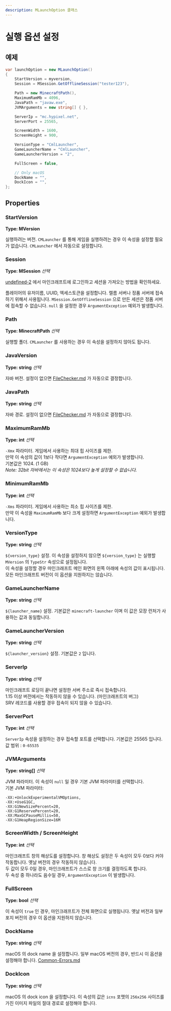 ```yaml
---
description: MLaunchOption 클래스
---
```


# 실행 옵션 설정

## 예제

```csharp
var launchOption = new MLaunchOption()
{
    StartVersion = myversion,
    Session = MSession.GetOfflineSession("tester123"),

    Path = new MinecraftPath(),
    MaximumRamMb = 4096,
    JavaPath = "javaw.exe",
    JVMArguments = new string[] { },

    ServerIp = "mc.hypixel.net",
    ServerPort = 25565,

    ScreenWidth = 1600,
    ScreenHeight = 900,

    VersionType = "CmlLauncher",
    GameLauncherName = "CmlLauncher",
    GameLauncherVersion = "2",

    FullScreen = false,

    // Only macOS
    DockName = "",
    DockIcon = "",
};
```

## Properties

### StartVersion

**Type: MVersion**

실행하려는 버전. `CMLauncher` 를 통해 게임을 실행하려는 경우 이 속성을 설정할 필요가 없습니다. `CMLauncher` 에서 자동으로 설정합니다.

### Session

**Type: MSession** _선택_

[undefined-2](../undefined-2/ "mention") 에서 마인크래프트에 로그인하고 세션을 가져오는 방법을 확인하세요.

플레이어의 유저이름, UUID, 엑세스토큰을 설정합니다. 렐름 서버나 정품 서버에 접속하기 위해서 사용됩니다.  `MSession.GetOfflineSession` 으로 만든 세션은 정품 서버에 접속할 수 없습니다. `null` 을 설정한 경우 `ArgumentException` 예외가 발생합니다.

### Path

**Type: MinecraftPath** _선택_

실행할 폴더. `CMLauncher` 를 사용하는 경우 이 속성을 설정하지 않아도 됩니다.

### JavaVersion

**Type: string** _선택_

자바 버전. 설정이 없으면 [FileChecker.md](../undefined-3/FileChecker.md "mention") 가 자동으로 결정합니다.

### JavaPath

**Type: string** _선택_

자바 경로. 설정이 없으면 [FileChecker.md](../undefined-3/FileChecker.md "mention") 가 자동으로 결정합니다.

### MaximumRamMb

**Type: int** _선택_

`-Xmx` 파라미터. 게임에서 사용하는 최대 힙 사이즈를 제한.\
만약 이 속성의 값이 1보다 작다면 `ArgumentException` 예외가 발생합니다.\
기본값은 1024. (1 GB)\
_Note: 32bit 자바에서는 이 속성은 1024보다 높게 설정할 수 없습니다._

### MinimumRamMb

**Type: int** _선택_

`-Xms` 파라미터. 게임에서 사용하는 최소 힙 사이즈를 제한.\
만약 이 속성을 `MaximumRamMb` 보다 크게 설정하면 `ArgumentException` 예외가 발생합니다.

### VersionType

**Type: string** _선택_

`${version_type}` 설정. 이 속성을 설정하지 않으면 `${version_type}` 는 실행할 `MVersion` 의 `TypeStr` 속성으로 설정됩니다.\
이 속성을 설정할 경우 마인크래프트 메인 화면의 왼쪽 아래에 속성의 값이 표시됩니다. 모든 마인크래프트 버전이 이 옵션을 지원하지는 않습니다.

### GameLauncherName

**Type: string** _선택_

`${launcher_name}` 설정. 기본값은 `minecraft-launcher` 이며 이 값은 모장 런처가 사용하는 값과 동일합니다.

### GameLauncherVersion

**Type: string** _선택_

`${launcher_version}` 설정. 기본값은 `2` 입니다.

### ServerIp

**Type: string** _선택_

마인크래프트 로딩이 끝나면 설정한 서버 주소로 즉시 접속합니다.\
1.15 이상 버전에서는 작동하지 않을 수 있습니다. (마인크래프트의 버그)\
SRV 레코드를 사용할 경우 접속이 되지 않을 수 있습니다.

### ServerPort

**Type: int** _선택_

`ServerIp` 속성을 설정하는 경우 접속할 포트를 선택합니다. 기본값은 25565 입니다.\
값 범위 : `0-65535`

### JVMArguments

**Type: string\[]** _선택_

JVM 파라미터. 이 속성이 `null` 일 경우 기본 JVM 파라미터를 선택합니다.\
기본 JVM 파라미터:

```
-XX:+UnlockExperimentalVMOptions,
-XX:+UseG1GC,
-XX:G1NewSizePercent=20,
-XX:G1ReservePercent=20,
-XX:MaxGCPauseMillis=50,
-XX:G1HeapRegionSize=16M
```

### ScreenWidth / ScreenHeight

**Type: int** _선택_

마인크래프트 창의 해상도를 설정합니다. 창 해상도 설정은 두 속성이 모두 0보다 커야 작동합니다. 옛날 버전의 경우 작동하지 않습니다.\
두 값이 모두 0일 경우, 마인크래프트가 스스로 창 크기를 결정하도록 합니다.\
두 속성 중 하나라도 음수일 경우, `ArgumentException` 이 발생합니다.

### FullScreen

**Type: bool** _선택_

이 속성이 `true` 인 경우, 마인크래프트가 전체 화면으로 실행됩니다. 옛날 버전과 일부 포지 버전의 경우 이 옵션을 지원하지 않습니다.

### DockName

**Type: string** _선택_

macOS 의 dock name 을 설정합니다. 일부 macOS 버전의 경우, 반드시 이 옵션을 설정해야 합니다. [Common-Errors.md](../undefined-5/Common-Errors.md "mention")

### DockIcon

**Type: string** _선택_

macOS 의 dock icon 을 설정합니다. 이 속성의 값은 `icns` 포맷의 `256x256` 사이즈를 가진 이미지 파일의 절대 경로로 설정해야 합니다.
